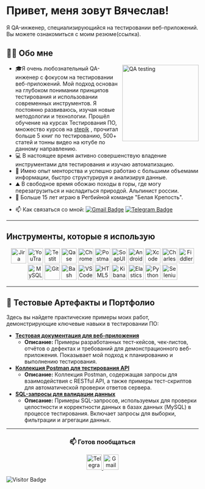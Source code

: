 # Привет, меня зовут Вячеслав!
Я QA-инженер, специализирующийся на тестировании веб-приложений. Вы можете ознакомиться с моим резюме(ссылка).
<h2>👨‍💻 Обо мне</h2>
<img align="right" src="https://sun9-79.userapi.com/impf/99xdX_NPc405mwpomBHCYEZftmFPz06pFrTFNA/2rvt40O8zdA.jpg?size=604x340&quality=96&sign=29b1bd8b41d9d7352273006f340188de&type=album" height="200" alt="QA testing">
<ul>
  <li> 🎓Я очень любознательный QA-инженер с фокусом на тестировании веб-приложений. Мой подход основан на глубоком понимании принципов тестирования и использовании современных инструментов. Я постоянно развиваюсь, изучая новые методологии и технологии. Прошёл обучение на курсах Тестирования ПО, множество курсов на <a href="https://stepik.org/users/986393711/profile" target="_blank">stepik</a> , прочитал больше 5 книг по тестированию, 500+ статей и тонны видео на ютубе по данному направлению.</li>
  <li>💻 В настоящее время активно совершенствую владение инструментами для тестирования и изучаю автоматизацию.</li>
  <li>🧠 Имею опыт менторства и успешно работаю с большими объемами информации, быстро структурируя и анализируя данные.</li>
  <li>⛰️ В свободное время обожаю походы в горы, где могу перезагрузиться и насладиться природой. Альпинист россии.</li>
  <li>🏉 Больше 15 лет играю в Регбийной команде "Белая Крепость".</li>
</ul>

- 📫 Как связаться со мной: [![Gmail Badge](https://img.shields.io/badge/-Gmail-red?style=flat&logo=Gmail&logoColor=white)](mailto:unclemaestro11@gmail.com)
[![Telegram Badge](https://img.shields.io/badge/-Telegram-2CA5E0?style=flat&logo=telegram&logoColor=white)](https://t.me/unclemaestro)
---

<h2>Инструменты, которые я использую</h2>
<p align="center">
  <img src="https://cdn.jsdelivr.net/gh/devicons/devicon/icons/jira/jira-original.svg" title="Jira" alt="Jira" width="40" height="40"/>
  <img src="https://upload.wikimedia.org/wikipedia/commons/thumb/8/8d/YouTrack_Icon.svg/1024px-YouTrack_Icon.svg.png" title="YouTrack" alt="YouTrack" width="40" height="40"/>
  <img src="https://docs.testit.software/images/testit_logo_icon_blue.png" title="Testit" alt="Testit" width="40" height="40"/>
  <img src="https://luna1.co/eb0187.png" title="Qase" alt="Qase" width="40" height="40"/>
  <img src="https://d33wubrfki0l68.cloudfront.net/38b5c953a4667366685d55db55d057c86db1fc54/a0fdc/static/acae6b24d940347661ca901ea07f47c1/chrome-dev-logo-icon.png" title="Chrome DevTools" alt="Chrome DevTools" width="40" height="40"/>
  <img src="https://www.svgrepo.com/show/354202/postman-icon.svg" title="Postman" alt="Postman" width="40" height="40"/>
  <img src="https://encrypted-tbn0.gstatic.com/images?q=tbn:ANd9GcTDLj-17hLuPse4K5lo4VLNFRn89rjLSB-KKIZMdNjB0Q&s" title="SoapUI" alt="SoapUI" width="40" height="40"/>
  <img src="https://cdn.jsdelivr.net/gh/devicons/devicon/icons/androidstudio/androidstudio-original.svg" title="Android Studio" alt="Android Studio" width="40" height="40"/>
  <img src="https://cdn.jsdelivr.net/gh/devicons/devicon/icons/xcode/xcode-original.svg" title="Xcode" alt="Xcode" width="40" height="40"/>
  <img src="https://64.media.tumblr.com/c40e81596f30adf8690ee26aa12e888f/tumblr_inline_ob8z21ogTu1r2onau_400.png" title="Charles Proxy" alt="Charles Proxy" width="40" height="40"/>
  <img src="https://www.megaleechers.com/storage/Fiddler-Everywhere-Icon.png" title="Fiddler" alt="Fiddler" width="40" height="40"/>
  <img src="https://cdn.jsdelivr.net/gh/devicons/devicon/icons/mysql/mysql-original.svg" title="MySQL" alt="MySQL" width="40" height="40"/>
  <img src="https://cdn.jsdelivr.net/gh/devicons/devicon/icons/git/git-original.svg" title="Git" alt="Git" width="40" height="40"/>
  <img src="https://upload.wikimedia.org/wikipedia/commons/thumb/4/4b/Bash_Logo_Colored.svg/1024px-Bash_Logo_Colored.svg.png" title="Bash" alt="Bash" width="40" height="40"/>
  <img src="https://cdn.jsdelivr.net/gh/devicons/devicon/icons/vscode/vscode-original.svg" title="VS Code" alt="VS Code" width="40" height="40"/>
  <img src="https://cdn-icons-png.flaticon.com/512/919/919827.png" title="HTML5" alt="HTML5" width="40" height="40"/>
  <img src="https://www.svgrepo.com/show/353961/kibana.svg" title="Kibana" alt="Kibana" width="40" height="40"/>
  <img src="https://cdn.jsdelivr.net/gh/devicons/devicon/icons/elasticsearch/elasticsearch-original.svg" title="Elasticsearch" alt="Elasticsearch" width="40" height="40"/>
  <img src="https://cdn.jsdelivr.net/gh/devicons/devicon/icons/python/python-original.svg" title="Python" alt="Python" width="40" height="40" />
  <img src="https://cdn.jsdelivr.net/gh/devicons/devicon/icons/selenium/selenium-original.svg" title="Selenium" alt="Selenium" width="40" height="40" />
</p>


---
## 📝 Тестовые Артефакты и Портфолио

Здесь вы найдете практические примеры моих работ, демонстрирующие ключевые навыки в тестировании ПО:

* [**Тестовая документация для веб-приложения**](https://github.com/VyacheslavGlushko/web-app-qa-artifacts)
    * **Описание:** Примеры разработанных тест-кейсов, чек-листов, отчётов о дефектах и требований для демонстрационного веб-приложения. Показывает мой подход к планированию и выполнению тестирования.
* [**Коллекция Postman для тестирования API**](https://github.com/VyacheslavGlushko/api-testing-collection)
    * **Описание:** Коллекция Postman, содержащая запросы для взаимодействия с RESTful API, а также примеры тест-скриптов для автоматической проверки ответов сервера.
* [**SQL-запросы для валидации данных**](https://github.com/VyacheslavGlushko/sql-queries-for-qa)
    * **Описание:** Примеры SQL-запросов, используемых для проверки целостности и корректности данных в базах данных (MySQL) в процессе тестирования. Включает запросы для выборки, фильтрации и агрегации данных.
---
<h3 align="center">📫 Готов пообщаться</h3>
<p align="center">
  <a href="https://t.me/unclemaestro" target="_blank">
    <img src="https://img.icons8.com/?size=512&id=63306&format=png" width="40" height="40" alt="Telegram"/>
  </a>
  <a href="mailto:unclemaestro11@gmail.com" target="_blank">
    <img src="https://img.icons8.com/?size=512&id=P7UIlhbpWzZm&format=png" width="40" height="40" alt="Gmail"/>
  </a>
</p>

![Visitor Badge](https://visitor-badge.laobi.icu/badge?page_id=VyacheslavGlushko)
